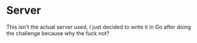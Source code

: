 # Server

This isn't the actual server used, I just decided to write it in Go after doing
the challenge because why the fuck not?
